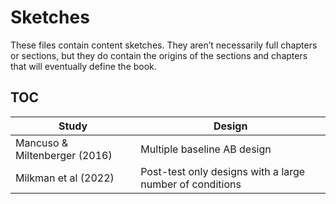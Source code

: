 # Sketches

These files contain content sketches. They aren’t necessarily full chapters or sections, but they do contain the origins of the sections and chapters that will eventually define the book.

## TOC

| Study | Design | 
| - | - | 
| Mancuso & Miltenberger (2016) | Multiple baseline AB design |
| Milkman et al (2022) | Post-test only designs with a large number of conditions| 